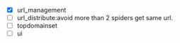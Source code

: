 - [x] url_management
- [ ] url_distribute:avoid more than 2 spiders get same url.
- [ ] topdomainset
- [ ] ui
